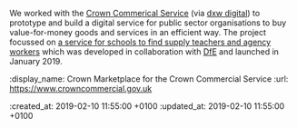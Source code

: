 We worked with the [Crown Commerical Service](https://www.crowncommercial.gov.uk) (via [dxw digital](https://www.dxw.com/)) to prototype and build a digital service for public sector organisations to buy value-for-money goods and services in an efficient way. The project focussed on [a service for schools to find supply teachers and agency workers](https://marketplace.service.crowncommercial.gov.uk/supply-teachers) which was developed in collaboration with [DfE](https://www.gov.uk/government/organisations/department-for-education) and launched in January 2019.

:display_name: Crown Marketplace for the Crown Commercial Service
:url: https://www.crowncommercial.gov.uk

:created_at: 2019-02-10 11:55:00 +0100
:updated_at: 2019-02-10 11:55:00 +0100
